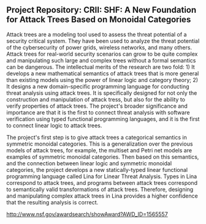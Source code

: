 Project Repository: CRII: SHF: A New Foundation for Attack Trees Based on Monoidal Categories
---------------------------------------------------------------------------------------------

Attack trees are a modeling tool used to assess the threat potential
of a security critical system.  They have been used to analyze the
threat potential of the cybersecurity of power grids, wireless
networks, and many others.  Attack trees for real-world security
scenarios can grow to be quite complex and manipulating such large and
complex trees without a formal semantics can be dangerous.  The
intellectual merits of the research are two fold: 1) It develops a new
mathematical semantics of attack trees that is more general than
existing models using the power of linear logic and category theory;
2) It designs a new domain-specific programming language for
conducting threat analysis using attack trees. It is specifically
designed for not only the construction and manipulation of attack
tress, but also for the ability to verify properties of attack trees.
The project's broader significance and importance are that it is the
first to connect threat analysis with software verification using
typed functional programming languages, and it is the first to connect
linear logic to attack trees.

The project's first step is to give attack trees a categorical
semantics in symmetric monoidal categories.  This is a generalization
over the previous models of attack trees, for example, the multiset
and Petri net models are examples of symmetric monoidal categories.
Then based on this semantics, and the connection between linear logic
and symmetric monoidal categories, the project develops a new
statically-typed linear functional programming language called Lina
for Linear Threat Analysis. Types in Lina correspond to attack trees,
and programs between attack trees correspond to semantically valid
transformations of attack trees.  Therefore, designing and
manipulating complex attack trees in Lina provides a higher confidence
that the resulting analysis is correct.

http://www.nsf.gov/awardsearch/showAward?AWD_ID=1565557